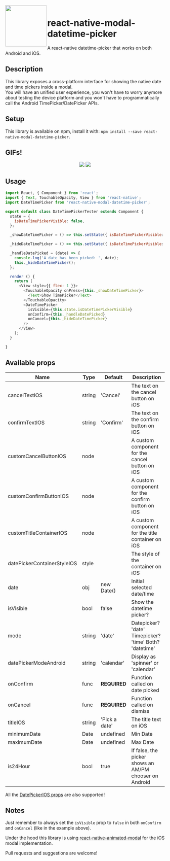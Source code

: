 <img src="https://raw.githubusercontent.com/mmazzarolo/react-native-modal-datetime-picker/master/extras/logo-calendar.png" width="130" align="left" />

# react-native-modal-datetime-picker
A react-native datetime-picker that works on both Android and iOS.
  
## Description
This library exposes a cross-platform interface for showing the native date and time pickers inside a modal.  
You will have an unified user experience, you won't have to worry anymore about testing the device platform and you won't have to programmatically call the Android TimePicker/DatePicker APIs.

## Setup
This library is available on npm, install it with: `npm install --save react-native-modal-datetime-picker`.  

## GIFs!
<p align="center">
<img src="https://raw.githubusercontent.com/mmazzarolo/react-native-modal-datetime-picker/master/extras/datetimepicker-android.gif" />
<img src="https://raw.githubusercontent.com/mmazzarolo/react-native-modal-datetime-picker/master/extras/datetimepicker-ios.gif" />
</p>

## Usage
```javascript
import React, { Component } from 'react';
import { Text, TouchableOpacity, View } from 'react-native';
import DateTimePicker from 'react-native-modal-datetime-picker';

export default class DateTimePickerTester extends Component {
  state = {
    isDateTimePickerVisible: false,
  };

  _showDateTimePicker = () => this.setState({ isDateTimePickerVisible: true });

  _hideDateTimePicker = () => this.setState({ isDateTimePickerVisible: false });

  _handleDatePicked = (date) => {
    console.log('A date has been picked: ', date);
    this._hideDateTimePicker();
  };

  render () {
    return (
      <View style={{ flex: 1 }}>
        <TouchableOpacity onPress={this._showDateTimePicker}>
          <Text>Show TimePicker</Text>
        </TouchableOpacity>
        <DateTimePicker
          isVisible={this.state.isDateTimePickerVisible}
          onConfirm={this._handleDatePicked}
          onCancel={this._hideDateTimePicker}
        />
      </View>
    );
  }

}
```

## Available props
| Name | Type| Default | Description |
| --- | --- | --- | --- |
| cancelTextIOS | string | 'Cancel' | The text on the cancel button on iOS |  
| confirmTextIOS | string | 'Confirm' | The text on the confirm button on iOS |
| customCancelButtonIOS | node |  | A custom component for the cancel button on iOS |
| customConfirmButtonIOS | node |  | A custom component for the confirm button on iOS |
| customTitleContainerIOS | node |  | A custom component for the title container on iOS |
| datePickerContainerStyleIOS | style |  | The style of the container on iOS |
| date | obj | new Date() | Initial selected date/time |
| isVisible | bool | false | Show the datetime picker? |
| mode | string | 'date' | Datepicker? 'date' Timepicker? 'time' Both? 'datetime' |
| datePickerModeAndroid | string | 'calendar' | Display as 'spinner' or 'calendar'|
| onConfirm | func | **REQUIRED** | Function called on date picked |
| onCancel | func | **REQUIRED** |  Function called on dismiss |
| titleIOS | string | 'Pick a date' | The title text on iOS |
| minimumDate | Date | undefined | Min Date
| maximumDate | Date | undefined | Max Date
| is24Hour | bool | true | If false, the picker shows an AM/PM chooser on Android |

All the [DatePickerIOS props](https://facebook.github.io/react-native/docs/datepickerios.html) are also supported!  

## Notes
Just remember to always set the `isVisible` prop to `false` in both `onConfirm` and `onCancel` (like in the example above).

Under the hood this library is using [react-native-animated-modal](https://github.com/mmazzarolo/react-native-animated-modal) for the iOS modal implementation.  

Pull requests and suggestions are welcome!
